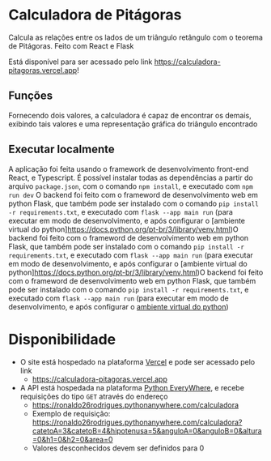 # Calculadora de Pitágoras
Calcula as relações entre os lados de um triângulo retângulo com o teorema de Pitágoras. Feito com React e Flask

Está disponível para ser acessado pelo link https://calculadora-pitagoras.vercel.app!

## Funções

Fornecendo dois valores, a calculadora é capaz de encontrar os demais, exibindo tais valores e uma representação gráfica do triângulo encontrado

## Executar localmente

A aplicação foi feita usando o framework de desenvolvimento front-end React, e Typescript. É possível instalar todas as dependências a partir do arquivo `package.json`, com o comando `npm install`, e executado com `npm run dev`
O backend foi feito com o frameword de desenvolvimento web em python Flask, que também pode ser instalado com o comando `pip install -r requirements.txt`, e executado com `flask --app main run` (para executar em modo de desenvolvimento, e após configurar o [ambiente virtual do python]https://docs.python.org/pt-br/3/library/venv.html)O backend foi feito com o frameword de desenvolvimento web em python Flask, que também pode ser instalado com o comando `pip install -r requirements.txt`, e executado com `flask --app main run` (para executar em modo de desenvolvimento, e após configurar o [ambiente virtual do python]https://docs.python.org/pt-br/3/library/venv.html)O backend foi feito com o frameword de desenvolvimento web em python Flask, que também pode ser instalado com o comando `pip install -r requirements.txt`, e executado com `flask --app main run` (para executar em modo de desenvolvimento, e após configurar o [ambiente virtual do python](https://docs.python.org/pt-br/3/library/venv.html))

# Disponibilidade

* O site está hospedado na plataforma [Vercel](https://vercel.com) e pode ser acessado pelo link
  * https://calculadora-pitagoras.vercel.app
* A API está hospedada na plataforma [Python EveryWhere](https://www.pythonanywhere.com), e recebe requisições do tipo `GET` através do endereço
  * https://ronaldo26rodrigues.pythonanywhere.com/calculadora
  * Exemplo de requisição: https://ronaldo26rodrigues.pythonanywhere.com/calculadora?catetoA=3&catetoB=4&hipotenusa=5&anguloA=0&anguloB=0&altura=0&h1=0&h2=0&area=0
  * Valores desconhecidos devem ser definidos para 0
